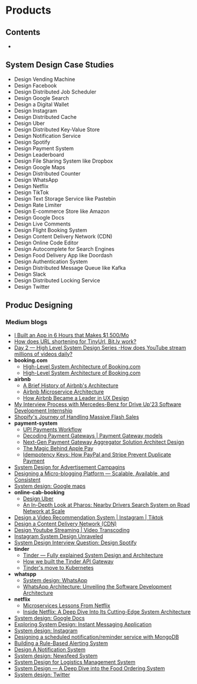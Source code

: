 # Products


## Contents

- 


## System Design Case Studies

- Design Vending Machine
- Design Facebook
- Design Distributed Job Scheduler
- Design Google Search
- Design a Digital Wallet
- Design Instagram
- Design Distributed Cache
- Design Uber
- Design Distributed Key-Value Store
- Design Notification Service
- Design Spotify
- Design Payment System
- Design Leaderboard
- Design File Sharing System like Dropbox
- Design Google Maps
- Design Distributed Counter
- Design WhatsApp
- Design Netflix
- Design TikTok
- Design Text Storage Service like Pastebin
- Design Rate Limiter
- Design E-commerce Store like Amazon
- Design Google Docs
- Design Live Comments
- Design Flight Booking System
- Design Content Delivery Network (CDN)
- Design Online Code Editor
- Design Autocomplete for Search Engines
- Design Food Delivery App like Doordash
- Design Authentication System
- Design Distributed Message Queue like Kafka
- Design Slack
- Design Distributed Locking Service
- Design Twitter



## Produc Designing

### Medium blogs

- [I Built an App in 6 Hours that Makes $1,500/Mo](https://medium.com/@artturi-jalli/i-built-an-app-in-6-hours-that-makes-1-500-mo-85139edee87d)
- [How does URL shortening for TinyUrl, Bit.ly work?](https://medium.com/javarevisited/day-1-high-level-system-design-series-url-shortening-d28888d71084)
- [Day 2 — High Level System Design Series -How does YouTube stream millions of videos daily?](https://medium.com/javarevisited/how-does-youtube-stream-millions-of-videos-daily-3d8627d297e5)
- **booking.com**
    - [High-Level System Architecture of Booking.com](https://medium.com/@sahintalha1/high-level-system-architecture-of-booking-com-06c199003d94)
    - [High-Level System Architecture of Booking.com](https://medium.com/@info.vikaasyadav/high-level-system-architecture-of-booking-com-b430528581cd)
- **airbnb**
    - [A Brief History of Airbnb's Architecture](https://medium.com/@mananshah3654/a-brief-history-of-airbnbs-architecture-bce6d0405f9c)
    - [Airbnb Microservice Architecture](https://medium.com/@techworldwithmilan/airbnb-microservice-architecture-bd1986c73719)
    - [How Airbnb Became a Leader in UX Design](https://medium.com/prototypr/how-airbnb-became-a-leader-in-ux-design-7d8ab8ad803e)
- [My Interview Process with Mercedes-Benz for Drive Up'23 Software Development Internship](https://medium.com/@sahintalha1/my-interview-process-with-mercedes-benz-for-drive-up23-software-development-internship-f80794fde46d)
- [Shopify's Journey of Handling Massive Flash Sales](https://medium.com/@dwivedi.ankit21/scaling-to-new-heights-shopifys-journey-of-handling-massive-flash-sales-and-architectural-de2e4f0baede)
- **payment-system**
    - [UPI Payments Workflow](https://medium.com/@ayush_mittal/upi-payments-workflow-d0dcc65890f2)
    - [Decoding Payment Gateways | Payment Gateway models](https://medium.com/@milovasharan/decoding-payment-gateways-payment-gateway-models-29b305d2c934)
    - [Next-Gen Payment Gateway Aggregator Solution Architect Design](https://medium.com/@ayush_mittal/next-gen-payment-gatewayaggregator-solution-architect-design-c5a27fefcfbb)
    - [The Magic Behind Apple Pay](https://medium.com/@sahintalha1/the-magic-behind-apple-pay-018117d973e1)
    - [Idempotency Keys: How PayPal and Stripe Prevent Duplicate Payment](https://medium.com/@sahintalha1/the-way-psps-such-as-paypal-stripe-and-adyen-prevent-duplicate-payment-idempotency-keys-615845c185bf)
- [System Design for Advertisement Campagins](https://medium.com/@vikas.taank_40391/system-design-for-advertisement-campagins-4cb14129550a)
- [Designing a Micro-blogging Platform — Scalable, Available, and Consistent](https://medium.com/@srajsonu/designing-a-micro-blogging-platform-scalable-available-and-consistent-bed1e60350bf)
- [System design: Google maps](https://medium.com/@sureshpodeti/system-design-google-maps-2681fc640370)
- **online-cab-booking**
    - [Design Uber](https://medium.com/@eugene-s/design-uber-0eb5e44deb12)
    - [An In-Depth Look at Pharos: Nearby Drivers Search System on Road Network at Scale](https://medium.com/@dwivedi.ankit21/understanding-pharos-an-in-depth-look-at-the-search-for-nearby-drivers-on-road-network-at-scale-64133cd9f1be)
- [Design a Video Recommendation System | Instagram | Tiktok](https://medium.com/@eugene-s/design-a-video-recommendation-system-instagram-tiktok-e71b97e7f872)
- [Design a Content Delivery Network (CDN)](https://medium.com/@eugene-s/design-a-content-delivery-network-cdn-a736b4970469)
- [Design Youtube Streaming | Video Transcoding](https://medium.com/@eugene-s/design-youtube-streaming-video-transcoding-b45aa8447851)
- [Instagram System Design Unraveled](https://medium.com/@guptashubhang2000/instagram-system-design-unraveled-6af43bb5335e)
- [System Design Interview Question: Design Spotify](https://medium.com/@jordanedward357/system-design-interview-question-design-spotify-ceb13b801ca7)
- **tinder**
    - [Tinder — Fully explained System Design and Architecture](https://kasunprageethdissanayake.medium.com/tinder-fully-explained-system-design-and-architecture-1225ecdfe64e)
    - [How we built the Tinder API Gateway](https://medium.com/tinder/how-we-built-the-tinder-api-gateway-831c6ca5ceca)
    - [Tinder's move to Kubernetes](https://medium.com/tinder/tinders-move-to-kubernetes-cda2a6372f44)
- **whatspp**
    - [System design: WhatsApp](https://medium.com/@sureshpodeti/system-design-whatsapp-87bd39fe2f51)
    - [WhatsApp Architecture: Unveiling the Software Development Architecture](https://medium.com/@info.vikaasyadav/whatsapp-architecture-2d24c6ae067d)
- **netflix**
    - [Microservices Lessons From Netflix](https://medium.com/@mananshah3654/microservices-lessons-from-netflix-50cc66d8fd45)
    - [Inside Netflix: A Deep Dive Into Its Cutting-Edge System Architecture](https://medium.com/@info.vikaasyadav/inside-netflix-a-deep-dive-into-its-cutting-edge-system-architecture-077f7bac8902)
- [System design: Google Docs](https://medium.com/@sureshpodeti/system-design-google-docs-93e12133a979)
- [Exploring System Design: Instant Messaging Application](https://medium.com/@cartelli.francesco/exploring-system-design-instant-messaging-application-f4447adc37da)
- [System design: Instagram](https://medium.com/@sureshpodeti/system-design-instagram-cf9bf09bb627)
- [Designing a scheduled notification/reminder service with MongoDB](https://medium.com/@aravindar37/designing-a-scheduled-notification-reminder-service-with-mongodb-1b7e41720af)
- [Building a Rule-Based Alerting System](https://medium.com/@smdyarkhan123/building-a-rule-based-alerting-system-4f7d5fa43e96)
- [Design A Notification System](https://medium.com/@naveendharnia0029/design-a-notification-system-2974be8c82ce)
- [System design: Newsfeed System](https://medium.com/@sureshpodeti/system-design-newsfeed-system-da50486a8a9b)
- [System Design for Logistics Management System](https://medium.com/@ayush_mittal/system-design-for-logistics-management-system-80b876e29bbb)
- [System Design — A Deep Dive into the Food Ordering System](https://medium.com/@systemdesignbychk/system-design-a-deep-dive-into-the-food-ordering-system-f84ae6375ce3)
- [System design: Twitter](https://medium.com/@sureshpodeti/system-design-twitter-a98e7d134634)